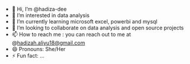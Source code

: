 - 👋 Hi, I’m @hadiza-dee
- 👀 I’m interested in data analysis 
- 🌱 I’m currently learning microsoft excel, powerbi and mysql
- 💞️ I’m looking to collaborate on data analysis and open source projects
- 📫 How to reach me : you can reach out to me at @hadizah.aliyu18@gmail.com 
- 😄 Pronouns: She/Her
- ⚡ Fun fact: ...

<!---
hadiza-dee/hadiza-dee is a ✨ special ✨ repository because its `README.md` (this file) appears on your GitHub profile.
You can click the Preview link to take a look at your changes.
--->
